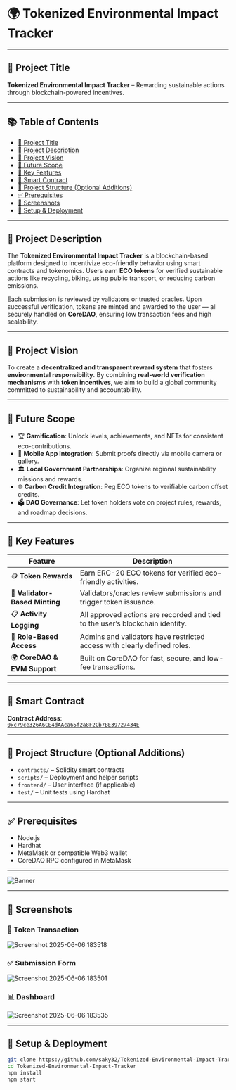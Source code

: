 # 🌍 Tokenized Environmental Impact Tracker

---

## 📘 Project Title  
**Tokenized Environmental Impact Tracker** – Rewarding sustainable actions through blockchain-powered incentives.

---

## 📚 Table of Contents  
- [📘 Project Title](#-project-title)  
- [📝 Project Description](#-project-description)  
- [🌱 Project Vision](#-project-vision)  
- [🚀 Future Scope](#-future-scope)  
- [🔑 Key Features](#-key-features)  
- [📜 Smart Contract](#-smart-contract)  
- [📂 Project Structure (Optional Additions)](#-project-structure-optional-additions)  
- [✅ Prerequisites](#-prerequisites)  
- [📸 Screenshots](#-screenshots)  
- [🚀 Setup & Deployment](#-setup--deployment)

---

## 📝 Project Description  
The **Tokenized Environmental Impact Tracker** is a blockchain-based platform designed to incentivize eco-friendly behavior using smart contracts and tokenomics. Users earn **ECO tokens** for verified sustainable actions like recycling, biking, using public transport, or reducing carbon emissions.  

Each submission is reviewed by validators or trusted oracles. Upon successful verification, tokens are minted and awarded to the user — all securely handled on **CoreDAO**, ensuring low transaction fees and high scalability.

---

## 🌱 Project Vision  
To create a **decentralized and transparent reward system** that fosters **environmental responsibility**. By combining **real-world verification mechanisms** with **token incentives**, we aim to build a global community committed to sustainability and accountability.

---

## 🚀 Future Scope  

- 🏆 **Gamification**: Unlock levels, achievements, and NFTs for consistent eco-contributions.  
- 📱 **Mobile App Integration**: Submit proofs directly via mobile camera or gallery.  
- 🏛️ **Local Government Partnerships**: Organize regional sustainability missions and rewards.  
- 🌐 **Carbon Credit Integration**: Peg ECO tokens to verifiable carbon offset credits.  
- 🗳️ **DAO Governance**: Let token holders vote on project rules, rewards, and roadmap decisions.

---

## 🔑 Key Features

| Feature                      | Description                                                                 |
|-----------------------------|-----------------------------------------------------------------------------|
| 🪙 **Token Rewards**         | Earn ERC-20 ECO tokens for verified eco-friendly activities.               |
| 🔐 **Validator-Based Minting** | Validators/oracles review submissions and trigger token issuance.          |
| 📋 **Activity Logging**      | All approved actions are recorded and tied to the user’s blockchain identity. |
| 🧾 **Role-Based Access**     | Admins and validators have restricted access with clearly defined roles.   |
| 🌍 **CoreDAO & EVM Support** | Built on CoreDAO for fast, secure, and low-fee transactions.               |

---

## 📜 Smart Contract

**Contract Address**:  
[`0xc79ce326A6CE4dAAca65f2a8F2Cb7BE39727434E`](https://coredao.org/)

---

## 📂 Project Structure (Optional Additions)

- `contracts/` – Solidity smart contracts  
- `scripts/` – Deployment and helper scripts  
- `frontend/` – User interface (if applicable)  
- `test/` – Unit tests using Hardhat  

---

## ✅ Prerequisites

- Node.js  
- Hardhat  
- MetaMask or compatible Web3 wallet  
- CoreDAO RPC configured in MetaMask

---

![Banner](https://github.com/user-attachments/assets/7985004a-f038-4ed4-8efb-30c65de4c1e8)

---

## 📸 Screenshots

### 🔁 Token Transaction  
![Screenshot 2025-06-06 183518](https://github.com/user-attachments/assets/4508ca01-111d-4606-b0c3-abc8f71f8f47)

### ✅ Submission Form  
![Screenshot 2025-06-06 183501](https://github.com/user-attachments/assets/3554603c-bd40-4b27-a175-858592a19a95)

### 📊 Dashboard  
![Screenshot 2025-06-06 183535](https://github.com/user-attachments/assets/d134c028-1b04-4978-957c-d69dcec5efc5)

---

## 🚀 Setup & Deployment

```bash
git clone https://github.com/saky32/Tokenized-Environmental-Impact-Tracker.git
cd Tokenized-Environmental-Impact-Tracker
npm install
npm start
